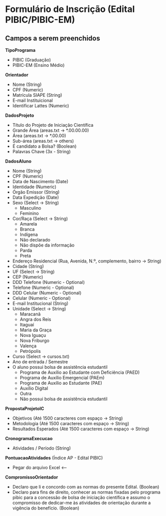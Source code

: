 # Formulário de Inscrição (Edital PIBIC/PIBIC-EM)

## Campos a serem preenchidos

**TipoPrograma**
  - PIBIC (Graduação)
  - PIBIC-EM (Ensino Médio)

**Orientador**
  - Nome (String)
  - CPF (Numeric)
  - Matrícula SIAPE (String)
  - E-mail Instituicional
  - Identificar Lattes (Numeric)

**DadosProjeto**
  - Título do Projeto de Iniciação Científica
  - Grande Área (areas.txt -> *.00.00.00)
  - Área (areas.txt -> *.00.00)
  - Sub-área (areas.txt -> others)
  - É candidato a Bolsa? (Boolean)
  - Palavras Chave (3x - String)

**DadosAluno**
  - Nome (String)
  - CPF (Numeric)
  - Data de Nascimento (Date)
  - Identidade (Numeric)
  - Órgão Emissor (String)
  - Data Expedição (Date)
  - Sexo (Select -> String)
    - Masculino
    - Feminino
  - Cor/Raça (Select -> String)
    - Amarela
    - Branca
    - Indígena
    - Não declarado
    - Não dispõe da informação
    - Parda
    - Preta
  - Endereço Residencial (Rua, Avenida, N.º, complemento, bairro -> String)
  - Cidade (String)
  - UF (Select -> String)
  - CEP (Numeric)
  - DDD Telefone (Numeric - Optional)
  - Telefone (Numeric - Optional)
  - DDD Celular (Numeric - Optional)
  - Celular (Numeric - Optional)
  - E-mail Institucional (String)
  - Unidade (Select -> String)
    - Maracanã
    - Angra dos Reis
    - Itaguaí
    - Maria da Graça
    - Nova Iguaçu
    - Nova Friburgo
    - Valença
    - Petrópolis
  - Curso (Select -> cursos.txt)
  - Ano de entrada / Semestre
  - O aluno possui bolsa de assistência estudantil
    - Programa de Auxílio ao Estudante com Deficiência (PAED)
    - Programa de Auxílio Emergencial (PAEm)
    - Programa de Auxílio ao Estudante (PAE)
    - Auxílio Digital
    - Outra
    - Não possui bolsa de assistência estudantil

**PropostaProjetoIC**
  - Objetivos (Até 1500 caracteres com espaço -> String)
  - Metodologia (Até 1500 caracteres com espaço -> String)
  - Resultados Esperados (Até 1500 caracteres com espaço -> String)

**CronogramaExecucao**
  - Atividades / Período (String)

**PontuacaoAtividades** (Índice AP - Edital PIBIC)
  - Pegar do arquivo Excel <--

**CompromissoOrientador**
  - Declaro que li e concordo com as normas do presente Edital. (Boolean)
  - Declaro para fins de direito, conhecer as normas fixadas pelo programa pibic para a concessão de bolsa de iniciação científica e assumo o compromisso de dedicar-me às atividades de orientação durante a vigência do benefício. (Boolean)